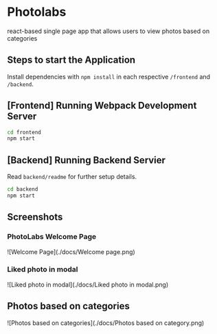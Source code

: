 # Photolabs
react-based single page app that allows users to view photos based on categories


## Steps to start the Application

Install dependencies with `npm install` in each respective `/frontend` and `/backend`.

## [Frontend] Running Webpack Development Server

```sh
cd frontend
npm start
```

## [Backend] Running Backend Servier

Read `backend/readme` for further setup details.

```sh
cd backend
npm start
```

## Screenshots

### PhotoLabs Welcome Page
![Welcome Page](./docs/Welcome page.png)

### Liked photo in modal
![Liked photo in modal](./docs/Liked photo in modal.png)

## Photos based on categories
![Photos based on categories](./docs/Photos based on category.png)

